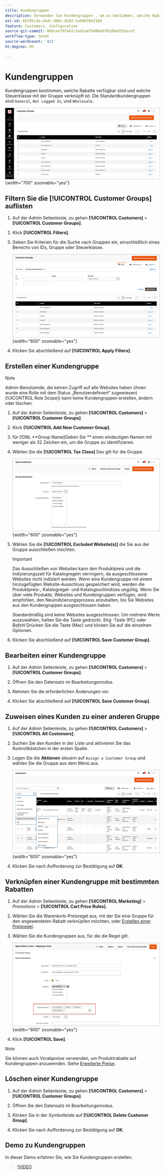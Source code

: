 ```yaml
---
title: Kundengruppen
description: Verwenden Sie Kundengruppen , um zu bestimmen, welche Rabatte Kunden zur Verfügung stehen, die einer Gruppe zugeordnet sind, und um die Steuerklasse zu bestimmen, die der Gruppe zugeordnet ist.
exl-id: 6b785c4a-a5dc-480c-8182-2a940784218d
feature: Customers, Configuration
source-git-commit: 805ceef0fe67c1ed2a4fbd06e6f02d9ad252ecef
workflow-type: tm+mt
source-wordcount: '421'
ht-degree: 0%

---
```


# Kundengruppen

Kundengruppen bestimmen, welche Rabatte verfügbar sind und welche Steuerklasse mit der Gruppe verknüpft ist. Die Standardkundengruppen sind `General`, `Not Logged In`, und `Wholesale`.

![Kundengruppen](assets/customer-groups.png){width="700" zoomable="yes"}

## Filtern Sie die [!UICONTROL Customer Groups] auflisten

1. Auf der _Admin_ Seitenleiste, zu gehen **[!UICONTROL Customers]** > **[!UICONTROL Customer Groups]**.

1. Klick **[!UICONTROL Filters]**.

1. Geben Sie Kriterien für die Suche nach Gruppen ein, einschließlich eines Bereichs von IDs, Gruppe oder Steuerklasse.

   ![Filteroptionen](assets/groups-filters.png){width="600" zoomable="yes"}

1. Klicken Sie abschließend auf **[!UICONTROL Apply Filters]**.

## Erstellen einer Kundengruppe

>[!NOTE]
>
>Admin-Benutzende, die keinen Zugriff auf alle Websites haben (ihnen wurde eine Rolle mit dem Status „Benutzerdefiniert“ zugewiesen) [!UICONTROL Role Scope]) kann keine Kundengruppen erstellen, ändern oder löschen.

1. Auf der _Admin_ Seitenleiste, zu gehen **[!UICONTROL Customers]** > **[!UICONTROL Customer Groups]**.

1. Klick **[!UICONTROL Add New Customer Group]**.

1. für [!DNL **Group Name]Geben Sie ** einen eindeutigen Namen mit weniger als 32 Zeichen ein, um die Gruppe zu identifizieren.

1. Wählen Sie die **[!UICONTROL Tax Class]** Das gilt für die Gruppe.

   ![Gruppeninformationen](assets/group-information.png){width="600" zoomable="yes"}

1. Wählen Sie die **[!UICONTROL Excluded Website(s)]** die Sie aus der Gruppe ausschließen möchten.

   >[!IMPORTANT]
   >
   >Das Ausschließen von Websites kann den Produktpreis und die Indizierungszeit für Katalogregeln verringern, da ausgeschlossene Websites nicht indiziert werden. Wenn eine Kundengruppe mit einem hinzugefügten Website-Ausschluss gespeichert wird, werden die Produktpreis-, Katalogregel- und Katalogsuchindizes ungültig. Wenn Sie über viele Produkte, Websites und Kundengruppen verfügen, wird empfohlen, den Neuindizierungsprozess anzuhalten, bis Sie Websites aus den Kundengruppen ausgeschlossen haben.

   Standardmäßig sind keine Websites ausgeschlossen. Um mehrere Werte auszuwählen, halten Sie die Taste gedrückt. _Strg_ -Taste (PC) oder _Befehl_ Drücken Sie die Taste (Mac) und klicken Sie auf die einzelnen Optionen.

1. Klicken Sie abschließend auf **[!UICONTROL Save Customer Group]**.

## Bearbeiten einer Kundengruppe

1. Auf der _Admin_ Seitenleiste, zu gehen **[!UICONTROL Customers]** > **[!UICONTROL Customer Groups]**.

1. Öffnen Sie den Datensatz im Bearbeitungsmodus.

1. Nehmen Sie die erforderlichen Änderungen vor.

1. Klicken Sie abschließend auf **[!UICONTROL Save Customer Group]**.

## Zuweisen eines Kunden zu einer anderen Gruppe

1. Auf der _Admin_ Seitenleiste, zu gehen **[!UICONTROL Customers]** > **[!UICONTROL All Customers]**.

1. Suchen Sie den Kunden in der Liste und aktivieren Sie das Kontrollkästchen in der ersten Spalte.

1. Legen Sie die **Aktionen** steuern auf `Assign a Customer Group` und wählen Sie die Gruppe aus dem Menü aus.

   ![Zuweisen einer Kundengruppe](assets/group-assign.png){width="600" zoomable="yes"}

1. Klicken Sie nach Aufforderung zur Bestätigung auf **OK**.

## Verknüpfen einer Kundengruppe mit bestimmten Rabatten

1. Auf der _Admin_ Seitenleiste, zu gehen **[!UICONTROL Marketing]** > _Promotions_ > **[!UICONTROL Cart Price Rules]**.

1. Wählen Sie die Warenkorb-Preisregel aus, mit der Sie eine Gruppe für den angewendeten Rabatt verknüpfen möchten, oder [Erstellen einer Preisregel](../merchandising-promotions/price-rules-catalog.md).

1. Wählen Sie die Kundengruppen aus, für die die Regel gilt.

   ![Kundengruppe zu bestimmten Rabatten](assets/group-discount.png){width="600" zoomable="yes"}

1. Klick **[!UICONTROL Save]**.

>[!NOTE]
>
> Sie können auch Vorabpreise verwenden, um Produktrabatte auf Kundengruppen anzuwenden. Siehe [Erweiterte Preise](../catalog/product-price-group.md).

## Löschen einer Kundengruppe

1. Auf der _Admin_ Seitenleiste, zu gehen **[!UICONTROL Customers]** > **[!UICONTROL Customer Groups]**.

1. Öffnen Sie den Datensatz im Bearbeitungsmodus.

1. Klicken Sie in der Symbolleiste auf **[!UICONTROL Delete Customer Group]**.

1. Klicken Sie nach Aufforderung zur Bestätigung auf **OK**.

## Demo zu Kundengruppen

In dieser Demo erfahren Sie, wie Sie Kundengruppen erstellen:

>[!VIDEO](https://video.tv.adobe.com/v/343660/?quality=12)

